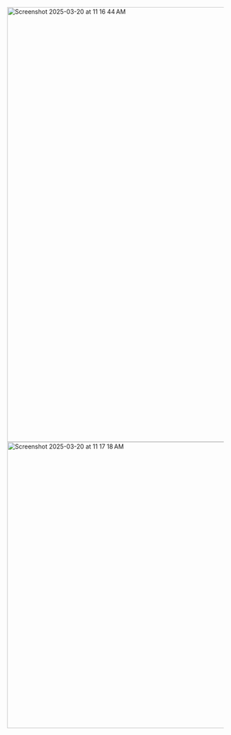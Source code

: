<img width="1010" alt="Screenshot 2025-03-20 at 11 16 44 AM" src="https://github.com/user-attachments/assets/00a5899b-964c-420e-9697-c4a05d238fe7" />
<img width="665" alt="Screenshot 2025-03-20 at 11 17 18 AM" src="https://github.com/user-attachments/assets/8c5be64a-f430-4c3f-91b9-ca1e3838bb3e" />
